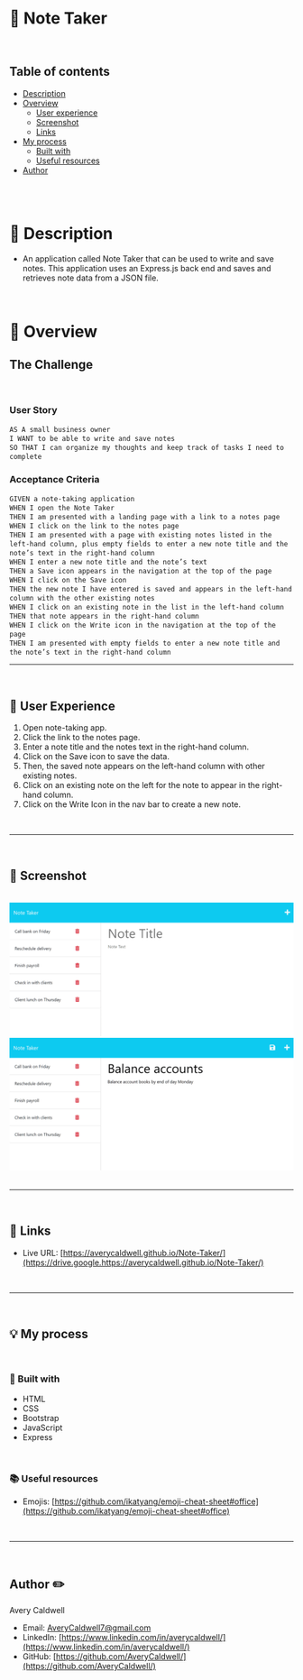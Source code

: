 # 📓 Note Taker

<br>

## Table of contents
- [Description](#description)
- [Overview](#overview)
  - [User experience](#user-experience)
  - [Screenshot](#screenshot)
  - [Links](#links)
- [My process](#my-process)
  - [Built with](#built-with)
  - [Useful resources](#useful-resources)
- [Author](#author)

<br>
<br>

# 📝 Description

- An application called Note Taker that can be used to write and save notes. This application uses an Express.js back end and saves and retrieves note data from a JSON file.

<br>

# 📁 Overview


## **The Challenge**

​
### User Story
```
AS A small business owner
I WANT to be able to write and save notes
SO THAT I can organize my thoughts and keep track of tasks I need to complete
```


### Acceptance Criteria

```
GIVEN a note-taking application
WHEN I open the Note Taker
THEN I am presented with a landing page with a link to a notes page
WHEN I click on the link to the notes page
THEN I am presented with a page with existing notes listed in the left-hand column, plus empty fields to enter a new note title and the note’s text in the right-hand column
WHEN I enter a new note title and the note’s text
THEN a Save icon appears in the navigation at the top of the page
WHEN I click on the Save icon
THEN the new note I have entered is saved and appears in the left-hand column with the other existing notes
WHEN I click on an existing note in the list in the left-hand column
THEN that note appears in the right-hand column
WHEN I click on the Write icon in the navigation at the top of the page
THEN I am presented with empty fields to enter a new note title and the note’s text in the right-hand column
```

<hr>
<br>

## 👤 User Experience
1. Open note-taking app.
2. Click the link to the notes page.
3. Enter a note title and the notes text in the right-hand column.
4. Click on the Save icon to save the data.
5. Then, the saved note appears on the left-hand column with other existing notes.
6. Click on an existing note on the left for the note to appear in the right-hand column.
7. Click on the Write Icon in the nav bar to create a new note.

<br>
<hr>
<br>

## 📸 Screenshot 
​<br>
![](./Assets/11-express-homework-demo-01.png)
![](./Assets/11-express-homework-demo-02.png)
​
<hr>
<br>

## 🔗 Links 
- Live URL: [https://averycaldwell.github.io/Note-Taker/](https://drive.google.https://averycaldwell.github.io/Note-Taker/)


<br>
<hr>
<br>

## 💡 My process 
<br>


### 🔨 Built with 

- HTML
- CSS
- Bootstrap
- JavaScript
- Express

<br>

### 📚 Useful resources

- Emojis: [https://github.com/ikatyang/emoji-cheat-sheet#office](https://github.com/ikatyang/emoji-cheat-sheet#office)
​

<br>
<hr>
<br>

## Author ✏️
  Avery Caldwell
  - Email: [AveryCaldwell7@gmail.com](AveryCaldwell7@gmail.com)
  - LinkedIn: [https://www.linkedin.com/in/averycaldwell/](https://www.linkedin.com/in/averycaldwell/)
  - GitHub: [https://github.com/AveryCaldwell/](https://github.com/AveryCaldwell/)

  <br>

